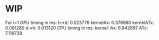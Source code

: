 # WIP

For i=1
GPU timing in ms: h->d: 0.523776 kernelAx: 0.378880 kernelATx: 0.061280 d->h: 0.013120
CPU timing in ms: kernel: Ax: 6.842897  ATx: 7.119738